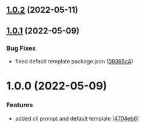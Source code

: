 ## [1.0.2](https://github.com/ineka-dev/create-game/compare/v1.0.1...v1.0.2) (2022-05-11)

## [1.0.1](https://github.com/ineka-dev/create-game/compare/v1.0.0...v1.0.1) (2022-05-09)


### Bug Fixes

* fixed default template package.json ([09365c4](https://github.com/ineka-dev/create-game/commit/09365c49b65f361d30a4bf5ea44044171ca3f427))

# 1.0.0 (2022-05-09)


### Features

* added cli prompt and default template ([4704eb6](https://github.com/ineka-dev/create-game/commit/4704eb65c863f48dca7c97c7a5457f07ff682a07))
